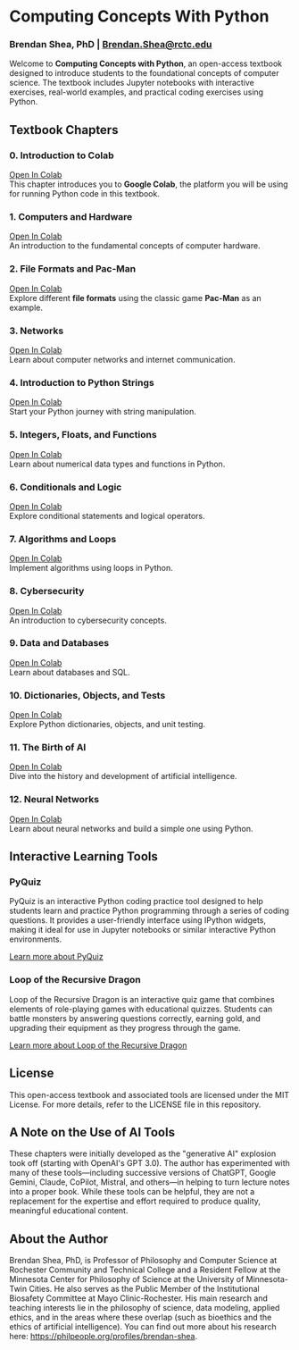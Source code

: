 # Computing Concepts With Python
### Brendan Shea, PhD | Brendan.Shea@rctc.edu

Welcome to **Computing Concepts with Python**, an open-access textbook designed to introduce students to the foundational concepts of computer science. The textbook includes Jupyter notebooks with interactive exercises, real-world examples, and practical coding exercises using Python.

## Textbook Chapters

### 0. Introduction to Colab
[Open In Colab](https://colab.research.google.com/github/brendanpshea/computing_concepts_python/blob/main/IntroCS_00_Intro_to_Colab.ipynb)  
This chapter introduces you to **Google Colab**, the platform you will be using for running Python code in this textbook.

### 1. Computers and Hardware
[Open In Colab](https://colab.research.google.com/github/brendanpshea/computing_concepts_python/blob/main/IntroCS_01_ComputersHardware.ipynb)  
An introduction to the fundamental concepts of computer hardware.

### 2. File Formats and Pac-Man
[Open In Colab](https://colab.research.google.com/github/brendanpshea/computing_concepts_python/blob/main/IntroCS_02_FileFormats_PacMan.ipynb)  
Explore different **file formats** using the classic game **Pac-Man** as an example.

### 3. Networks
[Open In Colab](https://colab.research.google.com/github/brendanpshea/computing_concepts_python/blob/main/IntroCS_03_Networks.ipynb)  
Learn about computer networks and internet communication.

### 4. Introduction to Python Strings
[Open In Colab](https://colab.research.google.com/github/brendanpshea/computing_concepts_python/blob/main/IntroCS_04_PythonStrings.ipynb)  
Start your Python journey with string manipulation.

### 5. Integers, Floats, and Functions
[Open In Colab](https://colab.research.google.com/github/brendanpshea/computing_concepts_python/blob/main/IntroCS_05_IntsFloatsFunctions.ipynb)  
Learn about numerical data types and functions in Python.

### 6. Conditionals and Logic
[Open In Colab](https://github.com/brendanpshea/computing_concepts_python/blob/main/IntroCS_06_LogicConditionals.ipynb)  
Explore conditional statements and logical operators.

### 7. Algorithms and Loops
[Open In Colab](https://colab.research.google.com/github/brendanpshea/computing_concepts_python/blob/main/IntroCS_07_Algorithms_and_Loops.ipynb)  
Implement algorithms using loops in Python.

### 8. Cybersecurity
[Open In Colab](https://colab.research.google.com/github/brendanpshea/computing_concepts_python/blob/main/IntroCS_08_CyberSecurity.ipynb)  
An introduction to cybersecurity concepts.

### 9. Data and Databases
[Open In Colab](https://colab.research.google.com/github/brendanpshea/computing_concepts_python/blob/main/IntroCS_09_DatabaseSQL.ipynb)   
Learn about databases and SQL.

### 10. Dictionaries, Objects, and Tests
[Open In Colab](https://colab.research.google.com/github/brendanpshea/computing_concepts_python/blob/main/IntroCS_10_DictionariesObjectsTests.ipynb)  
Explore Python dictionaries, objects, and unit testing.

### 11. The Birth of AI
[Open In Colab](https://colab.research.google.com/github/brendanpshea/computing_concepts_python/blob/main/IntroCS_11_BirthOfAI.ipynb)  
Dive into the history and development of artificial intelligence.

### 12. Neural Networks
[Open In Colab](https://colab.research.google.com/github/brendanpshea/computing_concepts_python/blob/main/IntroCS_12_NeuralNets.ipynb)  
Learn about neural networks and build a simple one using Python.

## Interactive Learning Tools

### PyQuiz
PyQuiz is an interactive Python coding practice tool designed to help students learn and practice Python programming through a series of coding questions. It provides a user-friendly interface using IPython widgets, making it ideal for use in Jupyter notebooks or similar interactive Python environments.

[Learn more about PyQuiz](python_code_quiz/README.md)

### Loop of the Recursive Dragon
Loop of the Recursive Dragon is an interactive quiz game that combines elements of role-playing games with educational quizzes. Students can battle monsters by answering questions correctly, earning gold, and upgrading their equipment as they progress through the game.

[Learn more about Loop of the Recursive Dragon](lotr/README.md)

## License
This open-access textbook and associated tools are licensed under the MIT License. For more details, refer to the LICENSE file in this repository.

## A Note on the Use of AI Tools
These chapters were initially developed as the "generative AI" explosion took off (starting with OpenAI's GPT 3.0). The author has experimented with many of these tools—including successive versions of ChatGPT, Google Gemini, Claude, CoPilot, Mistral, and others—in helping to turn lecture notes into a proper book. While these tools can be helpful, they are not a replacement for the expertise and effort required to produce quality, meaningful educational content.

## About the Author
Brendan Shea, PhD, is Professor of Philosophy and Computer Science at Rochester Community and Technical College and a Resident Fellow at the Minnesota Center for Philosophy of Science at the University of Minnesota-Twin Cities. He also serves as the Public Member of the Institutional Biosafety Committee at Mayo Clinic-Rochester. His main research and teaching interests lie in the philosophy of science, data modeling, applied ethics, and in the areas where these overlap (such as bioethics and the ethics of artificial intelligence). You can find out more about his research here: https://philpeople.org/profiles/brendan-shea.
